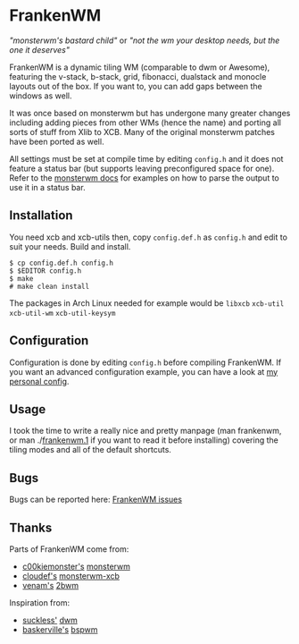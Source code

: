 FrankenWM
=========

*"monsterwm's bastard child"* or *"not the wm your desktop needs, but the one
it deserves"*

FrankenWM is a dynamic tiling WM (comparable to dwm or Awesome), featuring the
v-stack, b-stack, grid, fibonacci, dualstack and monocle layouts out of the
box. If you want to, you can add gaps between the windows as well.

It was once based on monsterwm but has undergone many greater changes including
adding pieces from other WMs (hence the name) and porting all sorts of stuff
from Xlib to XCB. Many of the original monsterwm patches have been ported as
well.

All settings must be set at compile time by editing `config.h` and it does not
feature a status bar (but supports leaving preconfigured space for one). Refer
to the [monsterwm docs][mwmdocs] for examples on how to parse the output to use
it in a status bar.

  [mwmdocs]: https://github.com/c00kiemon5ter/monsterwm#panel---statusbar

Installation
------------

You need xcb and xcb-utils then, copy `config.def.h` as `config.h` and edit to
suit your needs.  Build and install.

    $ cp config.def.h config.h
    $ $EDITOR config.h
    $ make
    # make clean install

The packages in Arch Linux needed for example would be
`libxcb` `xcb-util` `xcb-util-wm` `xcb-util-keysym`

Configuration
-------------

Configuration is done by editing `config.h` before compiling FrankenWM. If you
want an advanced configuration example, you can have a look at [my personal
config][config].

  [config]: https://github.com/sulami/dotfiles/blob/master/frankenwm.config.h

Usage
-----

I took the time to write a really nice and pretty manpage (man frankenwm, or
man ./[frankenwm.1][man] if you want to read it before installing) covering the
tiling modes and all of the default shortcuts.

  [man]: https://github.com/sulami/frankenwm/blob/master/frankenwm.1

Bugs
----

Bugs can be reported here: [FrankenWM issues][bug]

   [bug]: https://github.com/sulami/FrankenWM/issues

Thanks
------

Parts of FrankenWM come from:

 * [c00kiemonster's][cookiemonster] [monsterwm][monsterwm]
 * [cloudef's][cloudef] [monsterwm-xcb][monsterwm-xcb]
 * [venam's][venam] [2bwm][twobwm]


Inspiration from:

 * [suckless'][suckless] [dwm][dwm]
 * [baskerville's][baskerville] [bspwm][bspwm]


  [cookiemonster]: https://github.com/c00kiemon5ter
  [monsterwm]: https://github.com/c00kiemon5ter/monsterwm
  [cloudef]: https://github.com/cloudef
  [monsterwm-xcb]: https://github.com/cloudef/monsterwm-xcb
  [venam]: https://github.com/venam
  [twobwm]: https://github.com/venam/2bwm

  [suckless]: http://suckless.org/
  [dwm]:  http://dwm.suckless.org/
  [baskerville]: https://github.com/baskerville
  [bspwm]: https://github.com/baskerville/bspwm

